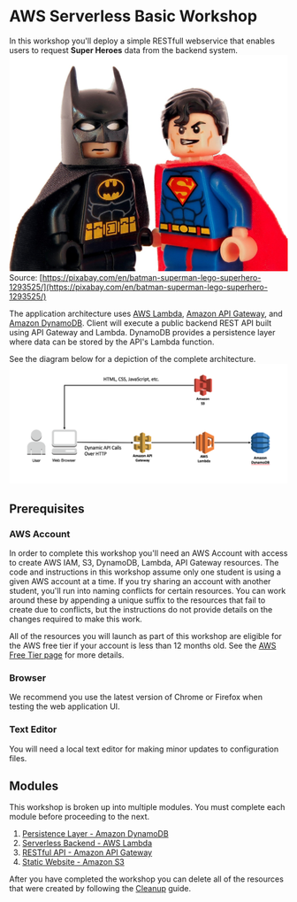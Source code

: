 # AWS Serverless Basic Workshop

In this workshop you'll deploy a simple RESTfull webservice that enables users to request **Super Heroes** data from the backend system.
![Super Heroes](images/super-heroes.jpg)
Source: [https://pixabay.com/en/batman-superman-lego-superhero-1293525/](https://pixabay.com/en/batman-superman-lego-superhero-1293525/)
   
   
The application architecture uses [AWS Lambda](https://aws.amazon.com/lambda/), [Amazon API Gateway](https://aws.amazon.com/api-gateway/), and [Amazon DynamoDB](https://aws.amazon.com/dynamodb/). Client will execute a public backend REST API built using API Gateway and Lambda. DynamoDB provides a  persistence layer where data can be stored by the API's Lambda function.

See the diagram below for a depiction of the complete architecture.
![Serverless Basic Architecture](images/complete-architecture.png)

## Prerequisites

### AWS Account

In order to complete this workshop you'll need an AWS Account with access to create AWS IAM, S3, DynamoDB, Lambda, API Gateway resources. The code and instructions in this workshop assume only one student is using a given AWS account at a time. If you try sharing an account with another student, you'll run into naming conflicts for certain resources. You can work around these by appending a unique suffix to the resources that fail to create due to conflicts, but the instructions do not provide details on the changes required to make this work.

All of the resources you will launch as part of this workshop are eligible for the AWS free tier if your account is less than 12 months old. See the [AWS Free Tier page](https://aws.amazon.com/free/) for more details.


### Browser

We recommend you use the latest version of Chrome or Firefox when testing the web application UI.

### Text Editor

You will need a local text editor for making minor updates to configuration files.

## Modules

This workshop is broken up into multiple modules. You must complete each module before proceeding to the next.

1. [Persistence Layer - Amazon DynamoDB](01_DynamoDB)
2. [Serverless Backend - AWS Lambda](02_Lambda)
3. [RESTful API - Amazon API Gateway](03_APIGW)
4. [Static Website - Amazon S3](04_S3)

After you have completed the workshop you can delete all of the resources that were created by following the [Cleanup](09_Cleanup) guide.
